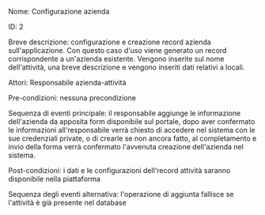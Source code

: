 Nome: Configurazione azienda

ID: 2

Breve descrizione: configurazione e creazione record azienda sull'applicazione. Con questo caso d'uso viene generato un record corrispondente a un'azienda esistente. Vengono inserite sul nome dell'attività, una breve descrizione e vengono inseriti dati relativi a locali.

Attori: Responsabile azienda-attività

Pre-condizioni: nessuna precondizione

Sequenza di eventi principale: il responsabile aggiunge le informazione dell'azienda da apposita form disponibile sul portale, dopo aver confermato le informazioni all'responsabile verrà chiesto di accedere nel sistema con le sue credenziali private, o di crearle se non ancora fatto, al completamento e invio della forma verrà confermato l'avvenuta creazione dell'azienda nel sistema.

Post-condizioni: i dati e le configurazioni dell'record attività saranno disponibile nella piattaforma

Sequenza degli eventi alternativa: l'operazione di aggiunta fallisce se l'attività è già presente nel database